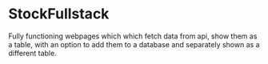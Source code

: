 # StockFullstack
Fully functioning webpages which which fetch data from api, show them as a table, with an option to add them to a database and separately shown as a different table. 

